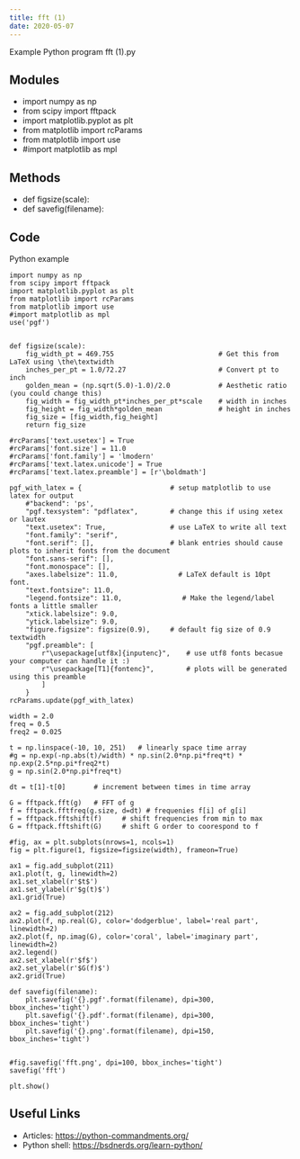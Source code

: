 ```yaml
---
title: fft (1)
date: 2020-05-07
---
```

Example Python program fft (1).py

## Modules

* import numpy as np
* from scipy import fftpack
* import matplotlib.pyplot as plt
* from matplotlib import rcParams
* from matplotlib import use
* #import matplotlib as mpl

## Methods

* def figsize(scale):
* def savefig(filename):

## Code

Python example

    import numpy as np
    from scipy import fftpack
    import matplotlib.pyplot as plt
    from matplotlib import rcParams
    from matplotlib import use
    #import matplotlib as mpl
    use('pgf')
    
    
    def figsize(scale):
        fig_width_pt = 469.755                          # Get this from LaTeX using \the\textwidth
        inches_per_pt = 1.0/72.27                       # Convert pt to inch
        golden_mean = (np.sqrt(5.0)-1.0)/2.0            # Aesthetic ratio (you could change this)
        fig_width = fig_width_pt*inches_per_pt*scale    # width in inches
        fig_height = fig_width*golden_mean              # height in inches
        fig_size = [fig_width,fig_height]
        return fig_size
    
    #rcParams['text.usetex'] = True
    #rcParams['font.size'] = 11.0
    #rcParams['font.family'] = 'lmodern'
    #rcParams['text.latex.unicode'] = True
    #rcParams['text.latex.preamble'] = [r'\boldmath']
    
    pgf_with_latex = {                      # setup matplotlib to use latex for output
        #"backend": 'ps',
        "pgf.texsystem": "pdflatex",        # change this if using xetex or lautex
        "text.usetex": True,                # use LaTeX to write all text
        "font.family": "serif",
        "font.serif": [],                   # blank entries should cause plots to inherit fonts from the document
        "font.sans-serif": [],
        "font.monospace": [],
        "axes.labelsize": 11.0,               # LaTeX default is 10pt font.
        "text.fontsize": 11.0,
        "legend.fontsize": 11.0,               # Make the legend/label fonts a little smaller
        "xtick.labelsize": 9.0,
        "ytick.labelsize": 9.0,
        "figure.figsize": figsize(0.9),     # default fig size of 0.9 textwidth
        "pgf.preamble": [
            r"\usepackage[utf8x]{inputenc}",    # use utf8 fonts becasue your computer can handle it :)
            r"\usepackage[T1]{fontenc}",        # plots will be generated using this preamble
            ]
        }
    rcParams.update(pgf_with_latex)
    
    width = 2.0
    freq = 0.5
    freq2 = 0.025
    
    t = np.linspace(-10, 10, 251)   # linearly space time array
    #g = np.exp(-np.abs(t)/width) * np.sin(2.0*np.pi*freq*t) * np.exp(2.5*np.pi*freq2*t)
    g = np.sin(2.0*np.pi*freq*t)
    
    dt = t[1]-t[0]       # increment between times in time array
    
    G = fftpack.fft(g)   # FFT of g
    f = fftpack.fftfreq(g.size, d=dt) # frequenies f[i] of g[i]
    f = fftpack.fftshift(f)     # shift frequencies from min to max
    G = fftpack.fftshift(G)     # shift G order to coorespond to f
    
    #fig, ax = plt.subplots(nrows=1, ncols=1)
    fig = plt.figure(1, figsize=figsize(width), frameon=True)
    
    ax1 = fig.add_subplot(211)
    ax1.plot(t, g, linewidth=2)
    ax1.set_xlabel(r'$t$')
    ax1.set_ylabel(r'$g(t)$')
    ax1.grid(True)
    
    ax2 = fig.add_subplot(212)
    ax2.plot(f, np.real(G), color='dodgerblue', label='real part', linewidth=2)
    ax2.plot(f, np.imag(G), color='coral', label='imaginary part', linewidth=2)
    ax2.legend()
    ax2.set_xlabel(r'$f$')
    ax2.set_ylabel(r'$G(f)$')
    ax2.grid(True)
    
    def savefig(filename):
        plt.savefig('{}.pgf'.format(filename), dpi=300, bbox_inches='tight')
        plt.savefig('{}.pdf'.format(filename), dpi=300, bbox_inches='tight')
        plt.savefig('{}.png'.format(filename), dpi=150, bbox_inches='tight')
    
    
    #fig.savefig('fft.png', dpi=100, bbox_inches='tight')
    savefig('fft')
    
    plt.show()

## Useful Links

- Articles: https://python-commandments.org/
- Python shell: https://bsdnerds.org/learn-python/
